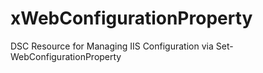 # xWebConfigurationProperty
DSC Resource for Managing IIS Configuration via Set-WebConfigurationProperty
